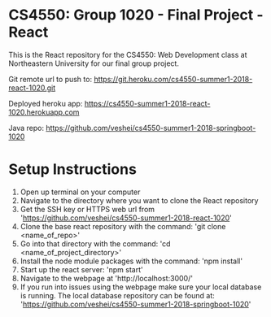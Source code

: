 # CS4550: Group 1020 - Final Project - React
This is the React repository for the CS4550: Web Development class at Northeastern University for our final group project.

Git remote url to push to: https://git.heroku.com/cs4550-summer1-2018-react-1020.git

Deployed heroku app: https://cs4550-summer1-2018-react-1020.herokuapp.com

Java repo: https://github.com/veshei/cs4550-summer1-2018-springboot-1020

# Setup Instructions
1. Open up terminal on your computer
2. Navigate to the directory where you want to clone the React repository
3. Get the SSH key or HTTPS web url from
'https://github.com/veshei/cs4550-summer1-2018-react-1020'
4. Clone the base react repository with the command: 
'git clone <name_of_repo>'
5. Go into that directory with the command: 
'cd <name_of_project_directory>'
6. Install the node module packages with the command: 
'npm install'
7. Start up the react server: 
'npm start'
8. Navigate to the webpage at 'http://localhost:3000/'
9. If you run into issues using the webpage
make sure your local database is running. The local database repository can
be found at: 'https://github.com/veshei/cs4550-summer1-2018-springboot-1020'


